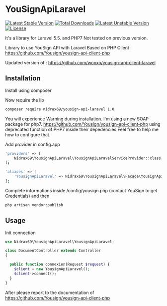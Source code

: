# YouSignApiLaravel

[![Latest Stable Version](https://poser.pugx.org/nidrax69/yousign-api-laravel/v/stable)](https://packagist.org/packages/nidrax69/yousign-api-laravel)
[![Total Downloads](https://poser.pugx.org/nidrax69/yousign-api-laravel/downloads)](https://packagist.org/packages/nidrax69/yousign-api-laravel)
[![Latest Unstable Version](https://poser.pugx.org/nidrax69/yousign-api-laravel/v/unstable)](https://packagist.org/packages/nidrax69/yousign-api-laravel)
[![License](https://poser.pugx.org/nidrax69/yousign-api-laravel/license)](https://packagist.org/packages/nidrax69/yousign-api-laravel)

It's a library for Laravel 5.5. and PHP7
Not tested on previous version.

Library to use YouSign API with Laravel
Based on PHP Client : https://github.com/Yousign/yousign-api-client-php

Updated version of : https://github.com/wooxo/yousign-api-client-laravel

Installation
------------

Install using composer

Now require the lib
```bash
composer require nidrax69/yousign-api-laravel 1.0
```

You will experience Warning during installation.
I'm using a new SOAP package for php7.
https://github.com/Yousign/yousign-api-client-php using deprecated function of PHP7 inside their depedencies
Feel free to help me how to configure that.

Add provider in config.app
```bash
'providers' => [
    Nidrax69\YousignApiLaravel\YousignApiLaravelServiceProvider::class,
];

'aliases' => [
    'YousignApiLaravel' => Nidrax69\YousignApiLaravel\Facade\YousignApiLaravel::class,
];
```

Complete informations inside /config/yousign.php (contact YouSign to get Credentials) and then
```bash
php artisan vendor:publish
```

Usage
------------

Init connection
```php
use Nidrax69\YousignApiLaravel\YousignApiLaravel;

class DocumentController extends Controller
{

  public function connexion(Request $request) {
    $client = new YousignApiLaravel();
    $client->connect();
  }
}
```

After please report to the documentation of https://github.com/Yousign/yousign-api-client-php
